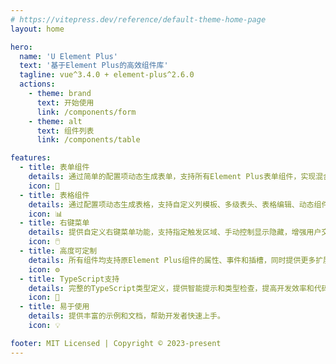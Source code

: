 ```yaml
---
# https://vitepress.dev/reference/default-theme-home-page
layout: home

hero:
  name: 'U Element Plus'
  text: '基于Element Plus的高效组件库'
  tagline: vue^3.4.0 + element-plus^2.6.0
  actions:
    - theme: brand
      text: 开始使用
      link: /components/form
    - theme: alt
      text: 组件列表
      link: /components/table

features:
  - title: 表单组件
    details: 通过简单的配置项动态生成表单，支持所有Element Plus表单组件，实现混合布局、动态表单、查看模式等功能。
    icon: 📝
  - title: 表格组件
    details: 通过配置项动态生成表格，支持自定义列模板、多级表头、表格编辑、动态组件渲染等高级功能。
    icon: 📊
  - title: 右键菜单
    details: 提供自定义右键菜单功能，支持指定触发区域、手动控制显示隐藏，增强用户交互体验。
    icon: 🖱️
  - title: 高度可定制
    details: 所有组件均支持原Element Plus组件的属性、事件和插槽，同时提供更多扩展功能和简化配置。
    icon: ⚙️
  - title: TypeScript支持
    details: 完整的TypeScript类型定义，提供智能提示和类型检查，提高开发效率和代码质量。
    icon: 📘
  - title: 易于使用
    details: 提供丰富的示例和文档，帮助开发者快速上手。
    icon: 💡

footer: MIT Licensed | Copyright © 2023-present
---
```


<DataPanel />
